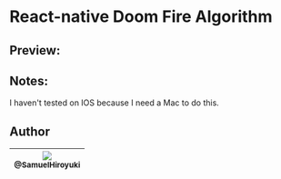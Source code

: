 
# React-native Doom Fire Algorithm
## Preview: 

## Notes: 
I haven't tested on IOS because I need a Mac to do this.

## Author

| [<img src="https://avatars0.githubusercontent.com/u/36797629?s=460&v=4"><br><sub>@SamuelHiroyuki</sub>](https://github.com/SamuelHiroyuki) |
| :---: |


